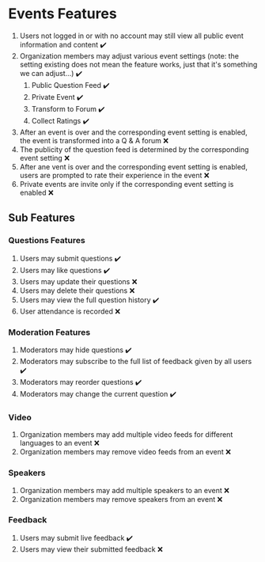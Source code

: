 # Events Features

1. Users not logged in or with no account may still view all public event information and content ✔️
2. Organization members may adjust various event settings (note: the setting existing does not mean the feature works, just that it's something we can adjust...) ✔️
    1. Public Question Feed ✔️
    2. Private Event ✔️
    3. Transform to Forum ✔️
    4. Collect Ratings ✔️
3. After an event is over and the corresponding event setting is enabled, the event is transformed into a Q & A forum ❌
4. The publicity of the question feed is determined by the corresponding event setting ❌
5. After ane vent is over and the corresponding event setting is enabled, users are prompted to rate their experience in the event ❌
6. Private events are invite only if the corresponding event setting is enabled ❌

## Sub Features

### Questions Features

1. Users may submit questions ✔️
2. Users may like questions ✔️
3. Users may update their questions ❌
4. Users may delete their questions ❌
5. Users may view the full question history ✔️
6. User attendance is recorded ❌

### Moderation Features

1. Moderators may hide questions ✔️
2. Moderators may subscribe to the full list of feedback given by all users ✔️
3. Moderators may reorder questions ✔️
4. Moderators may change the current question ✔️

### Video

1. Organization members may add multiple video feeds for different languages to an event ❌
2. Organization members may remove video feeds from an event ❌

### Speakers

1. Organization members may add multiple speakers to an event ❌
2. Organization members may remove speakers from an event ❌

### Feedback

1. Users may submit live feedback ✔️
2. Users may view their submitted feedback ❌
